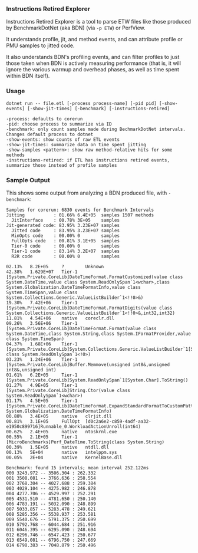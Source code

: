 ### Instructions Retired Explorer

Instructions Retired Explorer is a tool to parse ETW files like those produced by BenchmarkDotNet (aka BDN) (via `-p ETW`) or PerfView.

It understands profile, jit, and method events, and can attribute profile or PMU
samples to jitted code.

It also understands BDN's profiling events, and can filter profiles to just those taken when BDN is actively measuring performance (that is, it will ignore the various warmup and overhead phases, as well as time spent within BDN itself).

### Usage

```
dotnet run -- file.etl [-process process-name] [-pid pid] [-show-events] [-show-jit-times] [-benchmark] [-instructions-retired]

-process: defaults to corerun
-pid: choose process to summarize via ID
-benchmark: only count samples made during BechmarkDotNet intervals. Changes default process to dotnet
-show-events: show counts of raw ETL events
-show-jit-times: summarize data on time spent jitting
-show-samples <pattern>: show raw method-relative hits for some methods
-instructions-retired: if ETL has instructions retired events, summarize those instead of profile samples
```

### Sample Output

This shows some output from analyzing a BDN produced file, with `-benchmark`:

```
Samples for corerun: 6830 events for Benchmark Intervals
Jitting           : 01.66% 6.4E+05  samples 1507 methods
  JitInterface    : 00.78% 3E+05    samples
Jit-generated code: 83.95% 3.23E+07 samples
  Jitted code     : 83.95% 3.23E+07 samples
  MinOpts code    : 00.00% 0        samples
  FullOpts code   : 00.81% 3.1E+05  samples
  Tier-0 code     : 00.00% 0        samples
  Tier-1 code     : 83.14% 3.2E+07  samples
  R2R code        : 00.00% 0        samples

02.13%   8.2E+05     ?        Unknown
42.38%   1.629E+07   Tier-1   [System.Private.CoreLib]DateTimeFormat.FormatCustomized(value class System.DateTime,value class System.ReadOnlySpan`1<wchar>,class System.Globalization.DateTimeFormatInfo,value class System.TimeSpan,value class System.Collections.Generic.ValueListBuilder`1<!!0>&)
19.30%   7.42E+06    Tier-1   [System.Private.CoreLib]DateTimeFormat.FormatDigits(value class System.Collections.Generic.ValueListBuilder`1<!!0>&,int32,int32)
11.81%   4.54E+06    native   coreclr.dll
09.26%   3.56E+06    Tier-1   [System.Private.CoreLib]DateTimeFormat.Format(value class System.DateTime,class System.String,class System.IFormatProvider,value class System.TimeSpan)
04.37%   1.68E+06    Tier-1   [System.Private.CoreLib]System.Collections.Generic.ValueListBuilder`1[System.Char].AppendMultiChar(value class System.ReadOnlySpan`1<!0>)
03.23%   1.24E+06    Tier-1   [System.Private.CoreLib]Buffer.Memmove(unsigned int8&,unsigned int8&,unsigned int)
01.61%   6.2E+05     Tier-1   [System.Private.CoreLib]System.ReadOnlySpan`1[System.Char].ToString()
01.27%   4.9E+05     Tier-1   [System.Private.CoreLib]String.Ctor(value class System.ReadOnlySpan`1<wchar>)
01.17%   4.5E+05     Tier-1   [System.Private.CoreLib]DateTimeFormat.ExpandStandardFormatToCustomPattern(wchar,class System.Globalization.DateTimeFormatInfo)
00.88%   3.4E+05     native   clrjit.dll
00.81%   3.1E+05     FullOpt  [d0c2a6e2-c859-4adf-aa32-e1950c899716]Runnable_0.WorkloadActionUnroll(int64)
00.62%   2.4E+05     native   ntoskrnl.exe
00.55%   2.1E+05     Tier-1   [MicroBenchmarks]Perf_DateTime.ToString(class System.String)
00.39%   1.5E+05     native   ntdll.dll
00.13%   5E+04       native   intelppm.sys
00.05%   2E+04       native   KernelBase.dll

Benchmark: found 15 intervals; mean interval 252.122ms
000 3243.972 -- 3506.304 : 262.332
001 3508.081 -- 3766.636 : 258.554
002 3768.304 -- 4027.688 : 259.384
003 4029.104 -- 4275.982 : 246.878
004 4277.706 -- 4529.997 : 252.291
005 4531.510 -- 4781.650 : 250.140
006 4783.191 -- 5032.090 : 248.899
007 5033.857 -- 5283.478 : 249.621
008 5285.356 -- 5538.937 : 253.581
009 5540.676 -- 5791.375 : 250.699
010 5792.768 -- 6044.684 : 251.916
011 6046.395 -- 6295.090 : 248.694
012 6296.746 -- 6547.423 : 250.677
013 6549.081 -- 6796.750 : 247.669
014 6798.383 -- 7048.879 : 250.496
```



